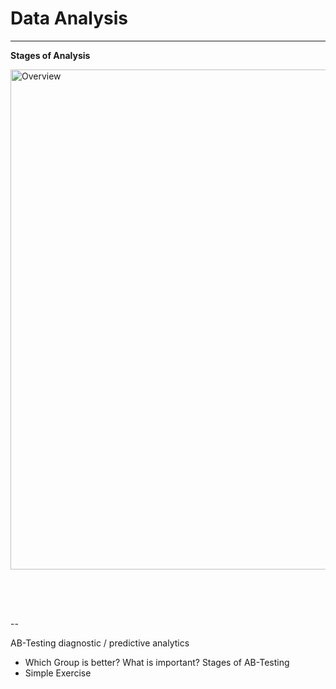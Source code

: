 # Data Analysis

---

**Stages of Analysis**

<img
  src="../assets/data_analysis/imgs/imgs.002.png"
  alt="Overview"
  style="
    width: 800px;
    margin: 0 auto 4rem auto;
    padding-right: 5rem;
    background: transparent;
  "
/>

--

AB-Testing diagnostic / predictive analytics

- Which Group is better? What is important? Stages of AB-Testing
- Simple Exercise
